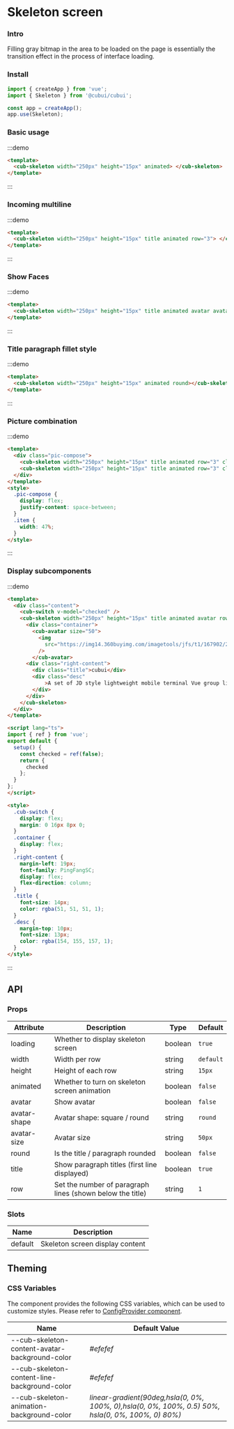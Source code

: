 # Skeleton screen

### Intro

Filling gray bitmap in the area to be loaded on the page is essentially the transition effect in the process of interface loading.

### Install

```javascript
import { createApp } from 'vue';
import { Skeleton } from '@cubui/cubui';

const app = createApp();
app.use(Skeleton);
```

### Basic usage

:::demo

```html
<template>
  <cub-skeleton width="250px" height="15px" animated> </cub-skeleton>
</template>
```

:::

### Incoming multiline

:::demo

```html
<template>
  <cub-skeleton width="250px" height="15px" title animated row="3"> </cub-skeleton>
</template>
```

:::

### Show Faces

:::demo

```html
<template>
  <cub-skeleton width="250px" height="15px" title animated avatar avatarSize="60px" row="3"> </cub-skeleton>
</template>
```

:::

### Title paragraph fillet style

:::demo

```html
<template>
  <cub-skeleton width="250px" height="15px" animated round></cub-skeleton>
</template>
```

:::

### Picture combination

:::demo

```html
<template>
  <div class="pic-compose">
    <cub-skeleton width="250px" height="15px" title animated row="3" class="item"> </cub-skeleton>
    <cub-skeleton width="250px" height="15px" title animated row="3" class="item"> </cub-skeleton>
  </div>
</template>
<style>
  .pic-compose {
    display: flex;
    justify-content: space-between;
  }
  .item {
    width: 47%;
  }
</style>
```

:::

### Display subcomponents

:::demo

```html
<template>
  <div class="content">
    <cub-switch v-model="checked" />
    <cub-skeleton width="250px" height="15px" title animated avatar row="3" :loading="!checked">
      <div class="container">
        <cub-avatar size="50">
          <img
            src="https://img14.360buyimg.com/imagetools/jfs/t1/167902/2/8762/791358/603742d7E9b4275e3/e09d8f9a8bf4c0ef.png"
          />
        </cub-avatar>
      <div class="right-content">
        <div class="title">cubui</div>
        <div class="desc"
            >A set of JD style lightweight mobile terminal Vue group library provides rich basic components and business components to help developers quickly build mobile applications.
        </div>
      </div>
    </cub-skeleton>
  </div>
</template>

<script lang="ts">
import { ref } from 'vue';
export default {
  setup() {
    const checked = ref(false);
    return {
      checked
    };
  }
};
</script>

<style>
  .cub-switch {
    display: flex;
    margin: 0 16px 8px 0;
  }
  .container {
    display: flex;
  }
  .right-content {
    margin-left: 19px;
    font-family: PingFangSC;
    display: flex;
    flex-direction: column;
  }
  .title {
    font-size: 14px;
    color: rgba(51, 51, 51, 1);
  }
  .desc {
    margin-top: 10px;
    font-size: 13px;
    color: rgba(154, 155, 157, 1);
  }
</style>

```

:::

## API

### Props

| Attribute    | Description                                               | Type    | Default   |
| ------------ | --------------------------------------------------------- | ------- | --------- |
| loading      | Whether to display skeleton screen                        | boolean | `true`    |
| width        | Width per row                                             | string  | `default` |
| height       | Height of each row                                        | string  | `15px`    |
| animated     | Whether to turn on skeleton screen animation              | boolean | `false`   |
| avatar       | Show avatar                                               | boolean | `false`   |
| avatar-shape | Avatar shape: square / round                              | string  | `round`   |
| avatar-size  | Avatar size                                               | string  | `50px`    |
| round        | Is the title / paragraph rounded                          | boolean | `false`   |
| title        | Show paragraph titles (first line displayed)              | boolean | `true`    |
| row          | Set the number of paragraph lines (shown below the title) | string  | `1`       |

### Slots

| Name    | Description                     |
| ------- | ------------------------------- |
| default | Skeleton screen display content |

## Theming

### CSS Variables

The component provides the following CSS variables, which can be used to customize styles. Please refer to [ConfigProvider component](#/en-US/component/configprovider).

| Name                                           | Default Value                                                                                      |
| ---------------------------------------------- | -------------------------------------------------------------------------------------------------- |
| --cub-skeleton-content-avatar-background-color | _#efefef_                                                                                          |
| --cub-skeleton-content-line-background-color   | _#efefef_                                                                                          |
| --cub-skeleton-animation-background-color      | _linear-gradient(90deg,hsla(0, 0%, 100%, 0),hsla(0, 0%, 100%, 0.5) 50%, hsla(0, 0%, 100%, 0) 80%)_ |
